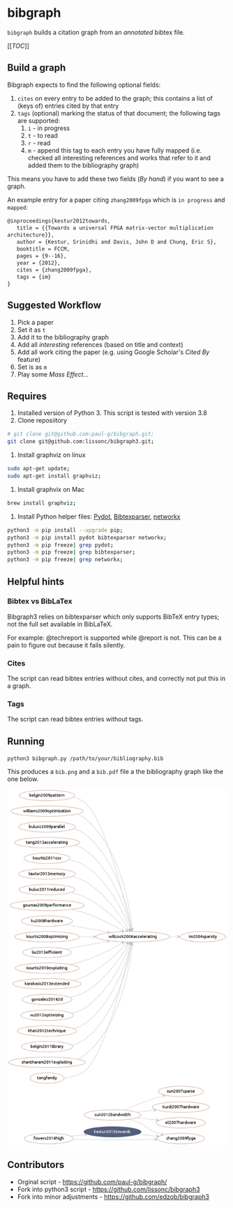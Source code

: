 # bibgraph

`bibgraph` builds a citation graph from an _annotated_ bibtex file.


[[_TOC_]]


## Build a graph
Bibgraph expects to find the following optional fields:

1. `cites` on every entry to be added to the graph; 
   this contains a list of (keys of) entries cited by that entry
2. `tags` (optional) marking the status of that document; 
   the following tags are supported:
   1. `i` - in progress
   2. `t` - to read
   3. `r` - read
   4. `m` - append this tag to each entry you have fully mapped
      (i.e. checked all interesting references and 
      works that refer to it and added them to the bibliography graph)

This means you have to add these two fields 
(_By hand_)
if you want to see a graph.

An example entry for a paper citing `zhang2009fpga` 
which is `in progress` and `mapped`:

```
@inproceedings{kestur2012towards,
   title = {{Towards a universal FPGA matrix-vector multiplication architecture}},
   author = {Kestur, Srinidhi and Davis, John D and Chung, Eric S},
   booktitle = FCCM,
   pages = {9--16},
   year = {2012},
   cites = {zhang2009fpga},
   tags = {im}
}
```

## Suggested Workflow
1. Pick a paper
2. Set it as `t`
3. Add it to the bibliography graph
4. Add all _interesting_ references (based on title and context)
5. Add all work citing the paper 
(e.g. using Google Scholar's _Cited By_ feature)
6. Set is as `m`
7. Play some _Mass Effect_...

## Requires
1. Installed version of Python 3. This script is tested with version 3.8
1. Clone reposiitory
```bash
# git clone git@github.com:paul-g/bibgraph.git;
git clone git@github.com:lissonc/bibgraph3.git;
```

1. Install graphviz on linux
```bash
sudo apt-get update;
sudo apt-get install graphviz;
```
   1. Install graphvix on Mac
```bash
brew install graphviz;
```
1. Install Python helper files: 
[Pydot](https://github.com/pydot/pydot), 
[Bibtexparser](https://github.com/sciunto-org/python-bibtexparser), 
[networkx](https://github.com/networkx/networkx)
```bash
python3 -m pip install --upgrade pip;
python3 -m pip install pydot bibtexparser networkx;
python3 -m pip freeze| grep pydot; 
python3 -m pip freeze| grep bibtexparser;
python3 -m pip freeze| grep networkx;
```

## Helpful hints
### Bibtex vs BibLaTex
Bibgraph3 relies on bibtexparser which only supports BibTeX entry types; not the full set available in BibLaTeX. 

For example: @techreport is supported while @report is not. 
This can be a pain to figure out because it fails silently.
### Cites
The script can read bibtex entries without cites, 
and correctly not put this in a graph.

### Tags
The script can read bibtex entries without tags.


## Running

`python3 bibgraph.py /path/to/your/bibliography.bib`

This produces a `bib.png` and a `bib.pdf` file a the bibliography graph like the one below.

![Example bibgraph](/bib.png?raw=true "Example bibgraph")

## Contributors
- Orginal script - https://github.com/paul-g/bibgraph/
- Fork into python3 script - https://github.com/lissonc/bibgraph3
- Fork into minor adjustments - https://github.com/edzob/bibgraph3